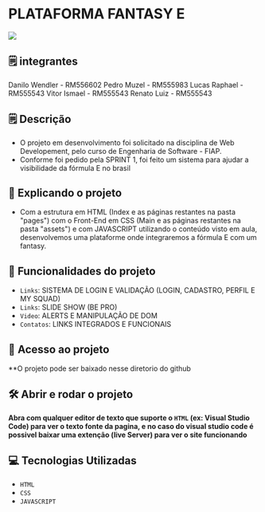 # PLATAFORMA FANTASY E
<img loading="lazy" src="http://img.shields.io/static/v1?label=STATUS&message=EM%20DESENVOLVIMENTO&color=GREEN&style=for-the-badge"/>

## 🗒️ integrantes
Danilo Wendler - RM556602
Pedro Muzel - RM555983
Lucas Raphael - RM555543
Vitor Ismael - RM555543
Renato Luiz - RM555543


## 🗒️ Descrição
- O projeto em desenvolvimento foi solicitado na disciplina de Web Developement, pelo curso de Engenharia de Software - FIAP.
- Conforme foi pedido pela SPRINT 1, foi feito um sistema para ajudar a visibilidade da fórmula E no brasil
﻿
## :hammer: Explicando o projeto

- Com a estrutura em HTML (Index e as páginas restantes na pasta "pages") com o Front-End em CSS (Main e as páginas restantes na pasta "assets") e com JAVASCRIPT utilizando o conteúdo visto em aula, desenvolvemos uma plataforme onde integraremos a fórmula E com um fantasy.
## :hammer: Funcionalidades do projeto
- `Links`: SISTEMA DE LOGIN E VALIDAÇÃO (LOGIN, CADASTRO, PERFIL E MY SQUAD)
- `Links`: SLIDE SHOW (BE PRO)
- `Video`: ALERTS E MANIPULAÇÃO DE DOM
- `Contatos`: LINKS INTEGRADOS E FUNCIONAIS

## 📁 Acesso ao projeto

**O projeto pode ser baixado nesse diretorio do github

## 🛠️ Abrir e rodar o projeto

**Abra com qualquer editor de texto que suporte o `HTML` (ex: Visual Studio Code) para ver o texto fonte da pagina, e no caso do visual studio code é possivel baixar uma extenção (live Server) para ver o site funcionando**

## 💻 Tecnologias Utilizadas
- `HTML`
- `CSS`
- `JAVASCRIPT`
